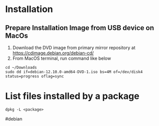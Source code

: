 # Installation

## Prepare Installation Image from USB device on MacOs

1. Download the DVD image from primary mirror repository at https://cdimage.debian.org/debian-cd/
2. From MacOS terminal, run command like below

```shell
cd ~/Downloads
sudo dd if=debian-12.10.0-amd64-DVD-1.iso bs=4M of=/dev/disk4 status=progress oflag=sync
```


# List files installed by a package

```shell
dpkg -L <package>
```




#debian

